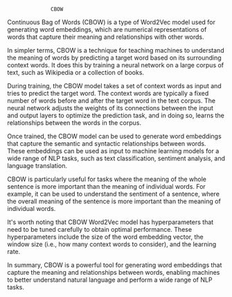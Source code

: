                   CBOW
Continuous Bag of Words (CBOW) is a type of Word2Vec model used for generating word embeddings, which are numerical representations of words that capture their meaning and relationships with other words.

In simpler terms, CBOW is a technique for teaching machines to understand the meaning of words by predicting a target word based on its surrounding context words. It does this by training a neural network on a large corpus of text, such as Wikipedia or a collection of books.

During training, the CBOW model takes a set of context words as input and tries to predict the target word. The context words are typically a fixed number of words before and after the target word in the text corpus. The neural network adjusts the weights of its connections between the input and output layers to optimize the prediction task, and in doing so, learns the relationships between the words in the corpus.

Once trained, the CBOW model can be used to generate word embeddings that capture the semantic and syntactic relationships between words. These embeddings can be used as input to machine learning models for a wide range of NLP tasks, such as text classification, sentiment analysis, and language translation.

CBOW is particularly useful for tasks where the meaning of the whole sentence is more important than the meaning of individual words. For example, it can be used to understand the sentiment of a sentence, where the overall meaning of the sentence is more important than the meaning of individual words.

It's worth noting that CBOW Word2Vec model has hyperparameters that need to be tuned carefully to obtain optimal performance. These hyperparameters include the size of the word embedding vector, the window size (i.e., how many context words to consider), and the learning rate.

In summary, CBOW is a powerful tool for generating word embeddings that capture the meaning and relationships between words, enabling machines to better understand natural language and perform a wide range of NLP tasks.
